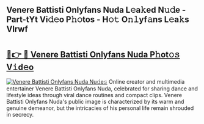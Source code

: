 ## Venere Battisti Onlyfans Nuda L𝚎a𝚔ed N𝚞𝚍e - Part-tYt Vi𝚍𝚎o P𝚑𝚘tos - H𝚘𝚝 O𝚗𝚕yf𝚊ns L𝚎a𝚔s Vlrwf

# <h2><a href="http://kfbzjq.oniu.top/?m=Venere+Battisti+Onlyfans+Nuda">🔗👉 🔴 Venere Battisti Onlyfans Nuda P𝚑ot𝚘𝚜 V𝚒d𝚎o</a></h2>

[![Venere Battisti Onlyfans Nuda Nu𝚍e𝚜](https://i.imgur.com/0qMVB7G.gif)](http://kfbzjq.oniu.top/?m=Venere+Battisti+Onlyfans+Nuda)
Online creator and multimedia entertainer Venere Battisti Onlyfans Nuda, celebrated for sharing dance and lifestyle ideas through viral dance routines and compact clips. Venere Battisti Onlyfans Nuda's public image is characterized by its warm and genuine demeanor, but the intricacies of his personal life remain shrouded in secrecy.  
